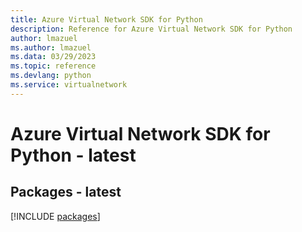 ```yaml
---
title: Azure Virtual Network SDK for Python
description: Reference for Azure Virtual Network SDK for Python
author: lmazuel
ms.author: lmazuel
ms.data: 03/29/2023
ms.topic: reference
ms.devlang: python
ms.service: virtualnetwork
---
```

# Azure Virtual Network SDK for Python - latest
## Packages - latest
[!INCLUDE [packages](virtual-network-index.md)]